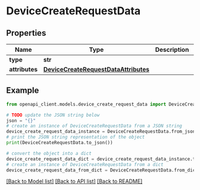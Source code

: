 # DeviceCreateRequestData


## Properties

Name | Type | Description | Notes
------------ | ------------- | ------------- | -------------
**type** | **str** |  | 
**attributes** | [**DeviceCreateRequestDataAttributes**](DeviceCreateRequestDataAttributes.md) |  | 

## Example

```python
from openapi_client.models.device_create_request_data import DeviceCreateRequestData

# TODO update the JSON string below
json = "{}"
# create an instance of DeviceCreateRequestData from a JSON string
device_create_request_data_instance = DeviceCreateRequestData.from_json(json)
# print the JSON string representation of the object
print(DeviceCreateRequestData.to_json())

# convert the object into a dict
device_create_request_data_dict = device_create_request_data_instance.to_dict()
# create an instance of DeviceCreateRequestData from a dict
device_create_request_data_from_dict = DeviceCreateRequestData.from_dict(device_create_request_data_dict)
```
[[Back to Model list]](../README.md#documentation-for-models) [[Back to API list]](../README.md#documentation-for-api-endpoints) [[Back to README]](../README.md)


